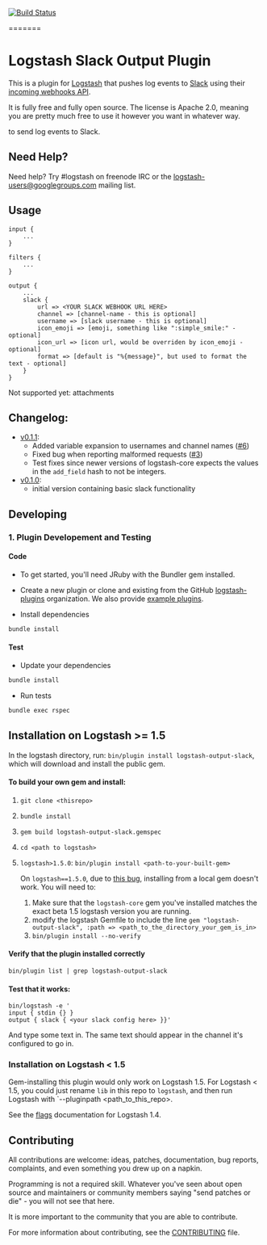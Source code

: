 [![Build Status](https://travis-ci.org/cyli/logstash-output-slack.svg?branch=master)](https://travis-ci.org/cyli/logstash-output-slack)

=======

# Logstash Slack Output Plugin

This is a plugin for [Logstash](https://github.com/elasticsearch/logstash) that pushes log events to [Slack](www.slack.com) using their [incoming webhooks API](https://api.slack.com/incoming-webhooks).

It is fully free and fully open source. The license is Apache 2.0, meaning you are pretty much free to use it however you want in whatever way.

to send log events to Slack.

## Need Help?

Need help? Try #logstash on freenode IRC or the logstash-users@googlegroups.com mailing list.

## Usage

```
input {
    ...
}

filters {
    ...
}

output {
    ...
    slack {
        url => <YOUR SLACK WEBHOOK URL HERE>
        channel => [channel-name - this is optional]
        username => [slack username - this is optional]
        icon_emoji => [emoji, something like ":simple_smile:" - optional]
        icon_url => [icon url, would be overriden by icon_emoji - optional]
        format => [default is "%{message}", but used to format the text - optional]
    }
}
```

Not supported yet: attachments

## Changelog:
- [v0.1.1](https://github.com/cyli/logstash-output-slack/releases/tag/v0.1.1):
    - Added variable expansion to usernames and channel names ([#6](https://github.com/cyli/logstash-output-slack/pull/6))
    - Fixed bug when reporting malformed requests ([#3](https://github.com/cyli/logstash-output-slack/pull/3))
    - Test fixes since newer versions of logstash-core expects the values in
        the `add_field` hash to not be integers.
- [v0.1.0](https://github.com/cyli/logstash-output-slack/releases/tag/v0.1.0):
    - initial version containing basic slack functionality


## Developing

### 1. Plugin Developement and Testing

#### Code
- To get started, you'll need JRuby with the Bundler gem installed.

- Create a new plugin or clone and existing from the GitHub [logstash-plugins](https://github.com/logstash-plugins) organization. We also provide [example plugins](https://github.com/logstash-plugins?query=example).

- Install dependencies
```sh
bundle install
```

#### Test

- Update your dependencies

```sh
bundle install
```

- Run tests

```sh
bundle exec rspec
```

## Installation on Logstash >= 1.5

In the logstash directory, run:  `bin/plugin install logstash-output-slack`, which will download and install the public gem.

#### To build your own gem and install:

1. `git clone <thisrepo>`
1. `bundle install`
1. `gem build logstash-output-slack.gemspec`
1. `cd <path to logstash>`
1. `logstash>1.5.0`: `bin/plugin install <path-to-your-built-gem>`

    On `logstash==1.5.0`, due to [this bug](https://github.com/elastic/logstash/issues/2674), installing from a local gem doesn't work. You will need to:

    1. Make sure that the `logstash-core` gem you've installed matches the exact beta 1.5 logstash version you are running.
    1. modify the logstash Gemfile to include the line `gem "logstash-output-slack", :path => <path_to_the_directory_your_gem_is_in>`
    1. `bin/plugin install --no-verify`

#### Verify that the plugin installed correctly
`bin/plugin list | grep logstash-output-slack`

#### Test that it works:
```
bin/logstash -e '
input { stdin {} }
output { slack { <your slack config here> }}'
```

And type some text in.  The same text should appear in the channel it's configured to go in.

### Installation on Logstash < 1.5

Gem-installing this plugin would only work on Logstash 1.5.  For Logstash < 1.5, you could just rename `lib` in this repo to `logstash`, and then run Logstash with `--pluginpath <path_to_this_repo>.

See the [flags](http://logstash.net/docs/1.4.2/flags) documentation for Logstash 1.4.

## Contributing

All contributions are welcome: ideas, patches, documentation, bug reports, complaints, and even something you drew up on a napkin.

Programming is not a required skill. Whatever you've seen about open source and maintainers or community members  saying "send patches or die" - you will not see that here.

It is more important to the community that you are able to contribute.

For more information about contributing, see the [CONTRIBUTING](https://github.com/elastic/logstash/blob/master/CONTRIBUTING.md) file.
